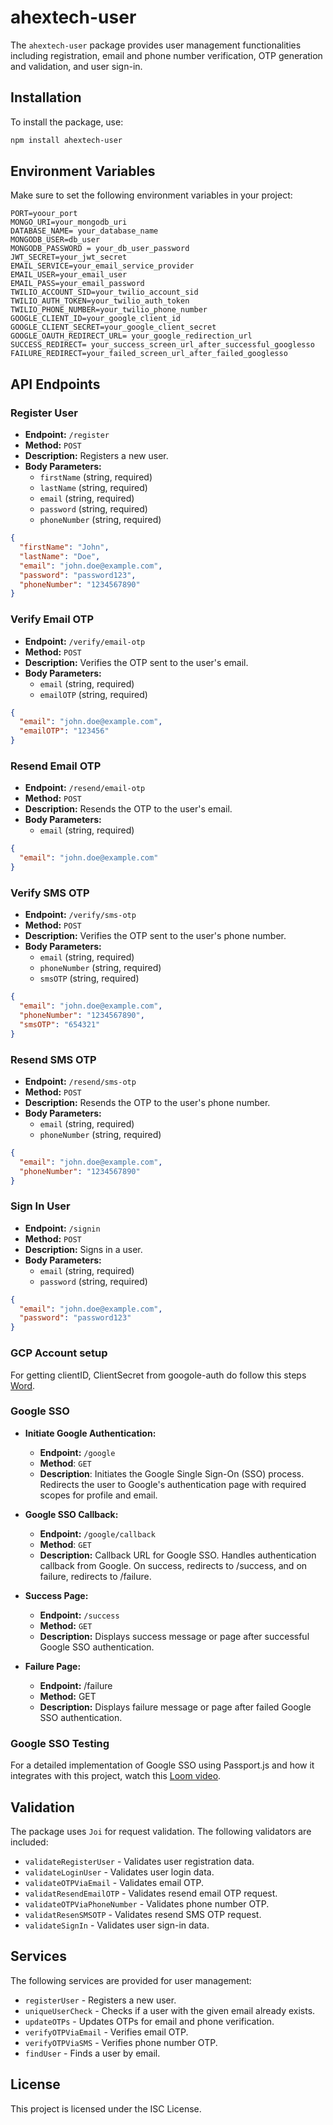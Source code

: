 
# ahextech-user

The `ahextech-user` package provides user management functionalities including registration, email and phone number verification, OTP generation and validation, and user sign-in.

## Installation

To install the package, use:

```bash
npm install ahextech-user
```

## Environment Variables

Make sure to set the following environment variables in your project:

```env
PORT=yoour_port
MONGO_URI=your_mongodb_uri
DATABASE_NAME= your_database_name
MONGODB_USER=db_user
MONGODB_PASSWORD = your_db_user_password
JWT_SECRET=your_jwt_secret
EMAIL_SERVICE=your_email_service_provider
EMAIL_USER=your_email_user
EMAIL_PASS=your_email_password
TWILIO_ACCOUNT_SID=your_twilio_account_sid
TWILIO_AUTH_TOKEN=your_twilio_auth_token
TWILIO_PHONE_NUMBER=your_twilio_phone_number
GOOGLE_CLIENT_ID=your_google_client_id
GOOGLE_CLIENT_SECRET=your_google_client_secret
GOOGLE_OAUTH_REDIRECT_URL= your_google_redirection_url
SUCCESS_REDIRECT= your_success_screen_url_after_successful_googlesso
FAILURE_REDIRECT=your_failed_screen_url_after_failed_googlesso
```

## API Endpoints

### Register User

- **Endpoint:** `/register`
- **Method:** `POST`
- **Description:** Registers a new user.
- **Body Parameters:**
  - `firstName` (string, required)
  - `lastName` (string, required)
  - `email` (string, required)
  - `password` (string, required)
  - `phoneNumber` (string, required)

```json
{
  "firstName": "John",
  "lastName": "Doe",
  "email": "john.doe@example.com",
  "password": "password123",
  "phoneNumber": "1234567890"
}
```

### Verify Email OTP

- **Endpoint:** `/verify/email-otp`
- **Method:** `POST`
- **Description:** Verifies the OTP sent to the user's email.
- **Body Parameters:**
  - `email` (string, required)
  - `emailOTP` (string, required)

```json
{
  "email": "john.doe@example.com",
  "emailOTP": "123456"
}
```

### Resend Email OTP

- **Endpoint:** `/resend/email-otp`
- **Method:** `POST`
- **Description:** Resends the OTP to the user's email.
- **Body Parameters:**
  - `email` (string, required)

```json
{
  "email": "john.doe@example.com"
}
```

### Verify SMS OTP

- **Endpoint:** `/verify/sms-otp`
- **Method:** `POST`
- **Description:** Verifies the OTP sent to the user's phone number.
- **Body Parameters:**
  - `email` (string, required)
  - `phoneNumber` (string, required)
  - `smsOTP` (string, required)

```json
{
  "email": "john.doe@example.com",
  "phoneNumber": "1234567890",
  "smsOTP": "654321"
}
```

### Resend SMS OTP

- **Endpoint:** `/resend/sms-otp`
- **Method:** `POST`
- **Description:** Resends the OTP to the user's phone number.
- **Body Parameters:**
  - `email` (string, required)
  - `phoneNumber` (string, required)

```json
{
  "email": "john.doe@example.com",
  "phoneNumber": "1234567890"
}
```

### Sign In User

- **Endpoint:** `/signin`
- **Method:** `POST`
- **Description:** Signs in a user.
- **Body Parameters:**
  - `email` (string, required)
  - `password` (string, required)

```json
{
  "email": "john.doe@example.com",
  "password": "password123"
}
```
### GCP Account setup 
For getting clientID, ClientSecret from googole-auth do follow this steps [Word](https://docs.google.com/document/d/11pSvp4d3AoU8vtu_K4deTDhRpuLT1A9-oDMIi1tnEfY/edit?usp=sharing).

### Google SSO
- **Initiate Google Authentication:**
    - **Endpoint:** `/google`
    - **Method**: `GET`
    - **Description**: Initiates the Google Single Sign-On (SSO) process. Redirects the user to Google's authentication page with required scopes for profile and email.

- **Google SSO Callback:**
    - **Endpoint:** `/google/callback`
    - **Method**: `GET`
    - **Description:** Callback URL for Google SSO. Handles authentication callback from Google. On success, redirects to /success, and on failure, redirects to /failure.

- **Success Page:**
    - **Endpoint:** `/success`
    - **Method:** `GET`
    - **Description:** Displays success message or page after successful Google SSO authentication.
    
- **Failure Page:**
    - **Endpoint:** /failure
    - **Method:** GET
    - **Description:** Displays failure message or page after failed Google SSO authentication.

### Google SSO Testing

For a detailed implementation of Google SSO using Passport.js and how it integrates with this project, watch this [Loom video](https://www.loom.com/share/a1009acba4fb41088cb1b6953101086e?sid=afa9368d-aeab-4f55-8be3-38b18d475153).

## Validation

The package uses `Joi` for request validation. The following validators are included:

- `validateRegisterUser` - Validates user registration data.
- `validateLoginUser` - Validates user login data.
- `validateOTPViaEmail` - Validates email OTP.
- `validatResendEmailOTP` - Validates resend email OTP request.
- `validateOTPViaPhoneNumber` - Validates phone number OTP.
- `validatResenSMSOTP` - Validates resend SMS OTP request.
- `validateSignIn` - Validates user sign-in data.

## Services

The following services are provided for user management:

- `registerUser` - Registers a new user.
- `uniqueUserCheck` - Checks if a user with the given email already exists.
- `updateOTPs` - Updates OTPs for email and phone verification.
- `verifyOTPViaEmail` - Verifies email OTP.
- `verifyOTPViaSMS` - Verifies phone number OTP.
- `findUser` - Finds a user by email.

## License

This project is licensed under the ISC License.
